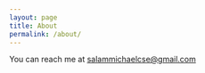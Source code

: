 ```yaml
---
layout: page
title: About
permalink: /about/
---
```


You can reach me at [salammichaelcse@gmail.com](mailto:salammichaelcse@gmail.com)
